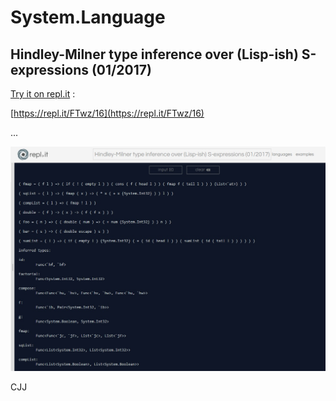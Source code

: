 # System.Language

## Hindley-Milner type inference over (Lisp-ish) S-expressions (01/2017)

[Try it on repl.it](https://repl.it/FTwz/16) :

[https://repl.it/FTwz/16](https://repl.it/FTwz/16)

...

![Hindley-Milner type inference over (Lisp-ish) S-expressions](tiri.jpg)

CJJ
